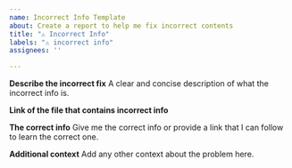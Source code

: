 ```yaml
---
name: Incorrect Info Template
about: Create a report to help me fix incorrect contents
title: "⚠ Incorrect Info"
labels: "⚠ incorrect info"
assignees: ''

---
```


**Describe the incorrect fix**
A clear and concise description of what the incorrect info is.

**Link of the file that contains incorrect info**

**The correct info**
Give me the correct info or provide a link that I can follow to learn the correct one.

**Additional context**
Add any other context about the problem here.
